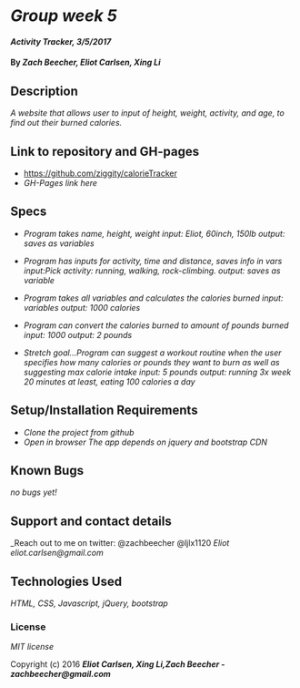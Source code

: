 # _Group week 5_

#### _Activity Tracker, 3/5/2017_

#### By _**Zach Beecher, Eliot Carlsen, Xing Li**_

## Description

_A website that allows user to input of height, weight, activity, and age, to find out their burned calories._

## Link to repository and GH-pages

* https://github.com/ziggity/calorieTracker
* _GH-Pages link here_

## Specs

* _Program takes name, height, weight_
_input: Eliot, 60inch, 150lb_
_output: saves as variables_

* _Program has inputs for activity, time and distance, saves info in vars_
_input:Pick activity: running, walking, rock-climbing._
_output: saves as variable_

* _Program takes all variables and calculates the calories burned_
_input: variables_
_output: 1000 calories_

* _Program can convert the calories burned to amount of pounds burned_
_input: 1000_
_output: 2 pounds_

* _Stretch goal...Program can suggest a workout routine when the user specifies how many calories or pounds they want to burn as well as suggesting max calorie intake_
_input: 5 pounds_
_output: running 3x week 20 minutes at least, eating 100 calories a day_

## Setup/Installation Requirements

* _Clone the project from github_
* _Open in browser_
_The app depends on jquery and bootstrap CDN_

## Known Bugs

_no bugs yet!_

## Support and contact details

_Reach out to me on twitter: @zachbeecher @ljlx1120
_Eliot eliot.carlsen@gmail.com_

## Technologies Used

_HTML, CSS, Javascript, jQuery, bootstrap_

### License

*MIT license*

Copyright (c) 2016 **_Eliot Carlsen, Xing Li,Zach Beecher - zachbeecher@gmail.com_**
